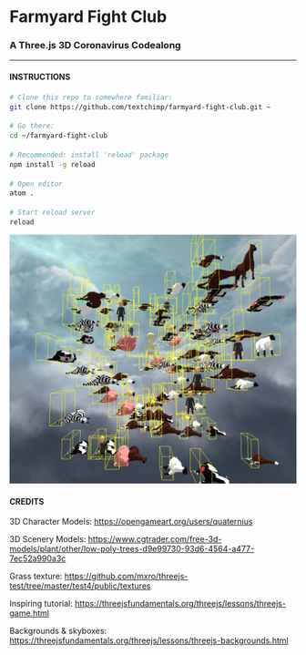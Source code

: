 
# Farmyard Fight Club
### A Three.js 3D Coronavirus Codealong

___


#### INSTRUCTIONS


```bash
# Clone this repo to somewhere familiar:
git clone https://github.com/textchimp/farmyard-fight-club.git ~

# Go there:
cd ~/farmyard-fight-club

# Recommended: install 'reload' package
npm install -g reload

# Open editor
atom .

# Start reload server
reload
```


![screenshot](screenshot.png)



#### CREDITS

3D Character Models: https://opengameart.org/users/quaternius

3D Scenery Models: https://www.cgtrader.com/free-3d-models/plant/other/low-poly-trees-d9e99730-93d6-4564-a477-7ec52a990a3c

Grass texture: https://github.com/mxro/threejs-test/tree/master/test4/public/textures

Inspiring tutorial: https://threejsfundamentals.org/threejs/lessons/threejs-game.html

Backgrounds & skyboxes: https://threejsfundamentals.org/threejs/lessons/threejs-backgrounds.html
